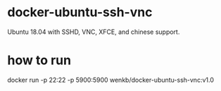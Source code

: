 # docker-ubuntu-ssh-vnc
Ubuntu 18.04 with SSHD, VNC, XFCE, and chinese support.

# how to run
docker run -p 22:22 -p 5900:5900 wenkb/docker-ubuntu-ssh-vnc:v1.0